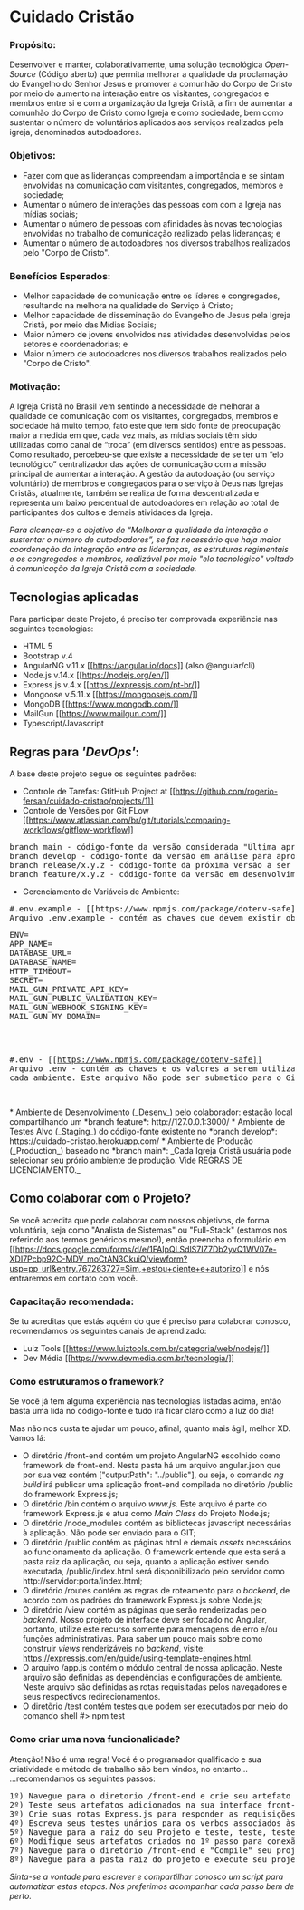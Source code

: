 # Cuidado Cristão

### Propósito:

Desenvolver e manter, colaborativamente, uma solução tecnológica _Open-Source_ (Código aberto) que permita melhorar a qualidade da proclamação do Evangelho do Senhor Jesus e promover a comunhão do Corpo de Cristo por meio do aumento na interação entre os visitantes, congregados e membros entre si e com a organização da Igreja Cristã, a fim de aumentar a comunhão do Corpo de Cristo como Igreja e como sociedade, bem como sustentar o número de voluntários aplicados aos serviços realizados pela igreja, denominados autodoadores.

### Objetivos:

- Fazer com que as lideranças compreendam a importância e se sintam envolvidas na comunicação com visitantes, congregados, membros e sociedade;
- Aumentar o número de interações das pessoas com com a Igreja nas mídias sociais;
- Aumentar o número de pessoas com afinidades às novas tecnologias envolvidas no trabalho de comunicação realizado pelas lideranças; e
- Aumentar o número de autodoadores nos diversos trabalhos realizados pelo "Corpo de Cristo".

### Benefícios Esperados:

- Melhor capacidade de comunicação entre os líderes e congregados, resultando na melhora na qualidade do Serviço à Cristo;
- Melhor capacidade de disseminação do Evangelho de Jesus pela Igreja Cristã, por meio das Mídias Sociais;
- Maior número de jovens envolvidos nas atividades desenvolvidas pelos setores e coordenadorias; e
- Maior número de autodoadores nos diversos trabalhos realizados pelo "Corpo de Cristo".

### Motivação:

A Igreja Cristã no Brasil vem sentindo a necessidade de melhorar a qualidade de comunicação com os visitantes, congregados, membros e sociedade há muito tempo, fato este que tem sido fonte de preocupação maior a medida em que, cada vez mais, as mídias sociais têm sido utilizadas como canal de “troca” (em diversos sentidos) entre as pessoas. Como resultado, percebeu-se que existe a necessidade de se ter um “elo tecnológico” centralizador das ações de comunicação com a missão principal de aumentar a interação. A gestão da autodoação (ou serviço voluntário) de membros e congregados para o serviço à Deus nas Igrejas Cristãs, atualmente, também se realiza de forma descentralizada e representa um baixo percentual de autodoadores em relação ao total de participantes dos cultos e demais atividades da Igreja.

_Para alcançar-se o objetivo de “Melhorar a qualidade da interação e sustentar o número de autodoadores”, se faz necessário que haja maior coordenação da integração entre as lideranças, as estruturas regimentais e os congregados e membros, realizável por meio "elo tecnológico" voltado à comunicação da Igreja Cristã com a sociedade._

## Tecnologias aplicadas

Para participar deste Projeto, é preciso ter comprovada experiência nas seguintes tecnologias:

- HTML 5
- Bootstrap v.4
- AngularNG v.11.x [[https://angular.io/docs]] (also @angular/cli)
- Node.js v.14.x [[https://nodejs.org/en/]]
- Express.js v.4.x [[https://expressjs.com/pt-br/]]
- Mongoose v.5.11.x [[https://mongoosejs.com/]]
- MongoDB [[https://www.mongodb.com/]]
- MailGun [[https://www.mailgun.com/]]
- Typescript/Javascript

## Regras para _'DevOps'_:

A base deste projeto segue os seguintes padrões:

- Controle de Tarefas: GtitHub Project at [[https://github.com/rogerio-fersan/cuidado-cristao/projects/1]]
- Controle de Versões por Git FLow [[https://www.atlassian.com/br/git/tutorials/comparing-workflows/gitflow-workflow]]
<pre>
branch main - código-fonte da versão considerada "Última aprovada" (Last Release)
branch develop - código-fonte da versão em análise para aprovação (Next Release)
branch release/x.y.z - código-fonte da próxima versão a ser submetida para aprovação (Active Release)
branch feature/x.y.z - código-fonte da versão em desenvolvimento colaborativo (Next Feature to be released further)
</pre>
- Gerenciamento de Variáveis de Ambiente:
<pre>
#.env.example - [[https://www.npmjs.com/package/dotenv-safe]]
Arquivo .env.example - contém as chaves que devem existir obrigatóriamente para que a aplicação possa 'rodar'. Este arquivo faz parte do código-fonte
<pre>
ENV=
APP_NAME=
DATABASE_URL=
DATABASE_NAME=
HTTP_TIMEOUT=
SECRET=
MAIL_GUN_PRIVATE_API_KEY=
MAIL_GUN_PUBLIC_VALIDATION_KEY=
MAIL_GUN_WEBHOOK_SIGNING_KEY=
MAIL_GUN_MY_DOMAIN=
</pre>

#.env - [[https://www.npmjs.com/package/dotenv-safe]]
Arquivo .env - contém as chaves e os valores a serem utilizados para cada ambiente. Este arquivo Não pode ser submetido para o Git!

</pre>
* Ambiente de Desenvolvimento (_Desenv_) pelo colaborador: estação local compartilhando um *branch feature*: http://127.0.0.1:3000/
* Ambiente de Testes Alvo (_Staging_) do código-fonte existente no *branch develop*: https://cuidado-cristao.herokuapp.com/
* Ambiente de Produção (_Production_) baseado no *branch main*: _Cada Igreja Cristã usuária pode selecionar seu prório ambiente de produção. Vide REGRAS DE LICENCIAMENTO._

## Como colaborar com o Projeto?

Se você acredita que pode colaborar com nossos objetivos, de forma voluntária, seja como "Analista de Sistemas" ou "Full-Stack" (estamos nos referindo aos termos genéricos mesmo!), então preencha o formulário em [[https://docs.google.com/forms/d/e/1FAIpQLSdlS7IZ7Db2yvQ1WV07e-XDI7Pcbp92C-MDV_moCtAN3CkuiQ/viewform?usp=pp_url&entry.767263727=Sim,+estou+ciente+e+autorizo]] e nós entraremos em contato com você.

### Capacitação recomendada:

Se tu acreditas que estás aquém do que é preciso para colaborar conosco, recomendamos os seguintes canais de aprendizado:

- Luiz Tools [[https://www.luiztools.com.br/categoria/web/nodejs/]]
- Dev Média [[https://www.devmedia.com.br/tecnologia/]]

### Como estruturamos o framework?

Se você já tem alguma experiência nas tecnologias listadas acima, então basta uma lida no código-fonte e tudo irá ficar claro como a luz do dia!

Mas não nos custa te ajudar um pouco, afinal, quanto mais ágil, melhor XD. Vamos lá:

- O diretório /front-end contém um projeto AngularNG escolhido como framework de front-end. Nesta pasta há um arquivo angular.json que por sua vez contém ["outputPath": "../public"], ou seja, o comando _ng build_ irá publicar uma aplicação front-end compilada no diretório /public do framework Express.js;
- O diretório /bin contém o arquivo _www.js_. Este arquivo é parte do framework Express.js e atua como _Main Class_ do Projeto Node.js;
- O diretório /node_modules contém as bibliotecas javascript necessárias à aplicação. Não pode ser enviado para o GIT;
- O diretório /public contém as páginas html e demais _assets_ necessários ao funcionamento da aplicação. O framework entende que esta será a pasta raiz da aplicação, ou seja, quanto a aplicação estiver sendo executada, /public/index.html será disponibilizado pelo servidor como http://servidor:porta/index.html;
- O diretório /routes contém as regras de roteamento para o _backend_, de acordo com os padrões do framework Express.js sobre Node.js;
- O diretório /view contém as páginas que serão renderizadas pelo _backend_. Nosso projeto de interface deve ser focado no Angular, portanto, utilize este recurso somente para mensagens de erro e/ou funções administrativas. Para saber um pouco mais sobre como construir _views_ renderizáveis no _backend_, visite: https://expressjs.com/en/guide/using-template-engines.html.
- O arquivo /app.js contém o módulo central de nossa aplicação. Neste arquivo são definidas as dependências e configurações de ambiente. Neste arquivo são definidas as rotas requisitadas pelos navegadores e seus respectivos redirecionamentos.
- O diretõrio /test contém testes que podem ser executados por meio do comando shell #> npm test

### Como criar uma nova funcionalidade?

Atenção! Não é uma regra! Você é o programador qualificado e sua criatividade e método de trabalho são bem vindos, no entanto...
...recomendamos os seguintes passos:

<pre>
1º) Navegue para o diretorio /front-end e crie seu artefato @angular com o comando @angular/cli: $> ng generate componente|directive|pipe|service|class|guard|interface|enum|module. Caso seu artefato contemple requisições tais como REST|SOAP|Redis, retorne dados FAKE nesta etapa; 
2º) Teste seus artefatos adicionados na sua interface front-end utilizando o comando @angular/cli $> ng serve' a partir de /front-end. Observe que o diretório /public ainda não contém os artefatos criados;
3º) Crie suas rotas Express.js para responder as requisições GET|POST|DELETE|PUT definidas no 1º passo;
4º) Escreva seus testes unários para os verbos associados às rotas criadas no 3º passo;
5º) Navegue para a raiz do seu Projeto e teste, teste, teste, por meio do comando #> npm test;
6º) Modifique seus artefatos criados no 1º passo para conexão 'quase real' com os provedores de dados criados no 3º passo;
7º) Navegue para o diretório /front-end e "Compile" seu projeto de front-end por meio do comando @angular/cli: $> ng build. Observe que agora seu diretório /public foi atualizado com a inclusão/modificação de seus artefatos criados no 1º passo;
8º) Navegue para a pasta raiz do projeto e execute seu projeto Node.js/Express.js/AngularNG por meio do comando #> npm start.
</pre>

_Sinta-se a vontade para escrever e compartilhar conosco um *script* para automatizar estas etapas. Nós preferimos acompanhar cada passo bem de perto._

